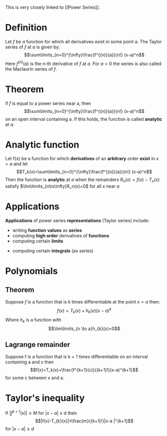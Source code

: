 This is very closely linked to [[Power Series]]. 
# Definition
Let *f* be *a* function for which all derivatives exist in some point a. 
The Taylor series of *f* at *a* is given by:$$\sum\limits_{n=0}^{\infty}\frac{f^{(n)}(a)}{n!} (x-a)^n$$ Here $f^{(n)}(a)$ is the n-th derivative of $f$ at $a$.
For $a=0$ the series is also called the Maclaurin series of $f$.
# Theorem
if $f$ is equal to a power series near a, then$$\sum\limits_{n=0}^{\infty}\frac{f^{(n)}(a)}{n!} (x-a)^n$$ on an open interval containing a. 
If this holds, the function is called **analytic** at $a$.
# Analytic function
Let f(x) be a function for which **derivatives** of an **arbitrary** order **exist** in $x=a$ and let $$T_k(x)=\sum\limits_{n=0}^{\infty}\frac{f^{(n)}(a)}{n!} (x-a)^n$$Then the function is **analytic** at *a* when the remainders $R_n(x)=f(x)-T_n(x)$ satisfy $\lim\limits_{n\to\infty}R_n(x)=0$ for all *x* near *a*
# Applications
**Applications** of power series **representations** (Taylor series) include:
-   ﻿﻿writing **function** **values** as **series**
-   ﻿﻿computing **high order** derivatives of **functions**
-   computing certain **limits**  
*   computing certain **integrals** (as series)
# Polynomials 
## Theorem
Suppose *f* is a function that is *k* times differentiable at the point $x=a$ then: $$f(x)=T_k(x)+h_k(x)(x-a)^k$$ Where $h_k$ is a function with$$\lim\limits_{n \to a}h_{k}(x)=0$$
## Lagrange remainder
Suppose f is a function that is k + 1 times differentiable on an interval containing a and x then$$f(x)=T_k(x)+\frac{f^{k+1}(c)}{(k+1)!}(x-a)^{k+1}$$for some c between x and a.
# Taylor's inequality
If $|f^{k+1}(x)|≤M$ for |$x - a$| ≤ d then$$|f(x)-T_{k}(x)|≤\frac{m}{(k+1)!}|x-a |^{k+1}$$for $|x-a|≤d$ 